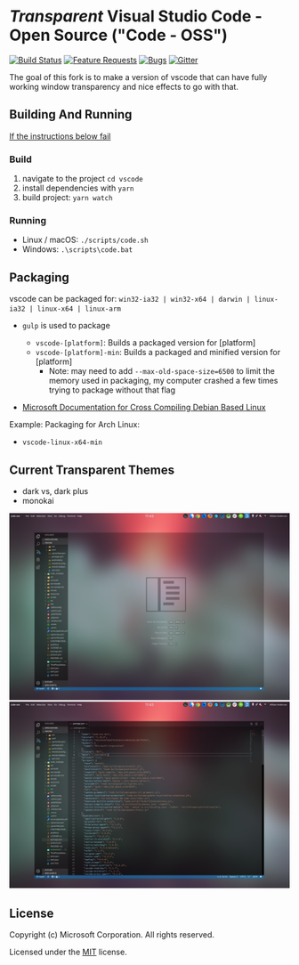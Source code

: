 # *Transparent* Visual Studio Code - Open Source ("Code - OSS")
<!-- [![Build Status](https://dev.azure.com/vscode/VSCode/_apis/build/status/VS%20Code?branchName=master)](https://aka.ms/vscode-builds) -->
[![Build Status](https://dev.azure.com/vscode/VSCode/_apis/build/status/VS%20Code?branchName=master)](https://dev.azure.com/vscode/VSCode/_build/latest?definitionId=12)
[![Feature Requests](https://img.shields.io/github/issues/Microsoft/vscode/feature-request.svg)](https://github.com/Microsoft/vscode/issues?q=is%3Aopen+is%3Aissue+label%3Afeature-request+sort%3Areactions-%2B1-desc)
[![Bugs](https://img.shields.io/github/issues/Microsoft/vscode/bug.svg)](https://github.com/Microsoft/vscode/issues?utf8=✓&q=is%3Aissue+is%3Aopen+label%3Abug)
[![Gitter](https://img.shields.io/badge/chat-on%20gitter-yellow.svg)](https://gitter.im/Microsoft/vscode)

The goal of this fork is to make a version of vscode that can have fully working window transparency and nice effects to go with that.

## Building And Running
[If the instructions below fail](https://github.com/Microsoft/vscode/wiki/How-to-Contribute#build-and-run)

### Build
1. navigate to the project `cd vscode`
2. install dependencies with `yarn`
3. build project: `yarn watch`

### Running
- Linux / macOS: `./scripts/code.sh`
- Windows: `.\scripts\code.bat`

## Packaging
vscode can be packaged for: `win32-ia32 | win32-x64 | darwin | linux-ia32 | linux-x64 | linux-arm`
- `gulp` is used to package
  - `vscode-[platform]`: Builds a packaged version for [platform]
  - `vscode-[platform]-min`: Builds a packaged and minified version for [platform]
    - Note: may need to add `--max-old-space-size=6500` to limit the memory used in packaging, my computer crashed a few times trying to package without that flag

- [Microsoft Documentation for Cross Compiling Debian Based Linux](https://github.com/Microsoft/vscode/wiki/Cross-Compiling-for-Debian-Based-Linux)

Example: Packaging for Arch Linux:
- `vscode-linux-x64-min`


## Current Transparent Themes
- dark vs, dark plus
- monokai

![](screenshot1.png)
![](screenshot2.png)

## License

Copyright (c) Microsoft Corporation. All rights reserved.

Licensed under the [MIT](LICENSE.txt) license.
